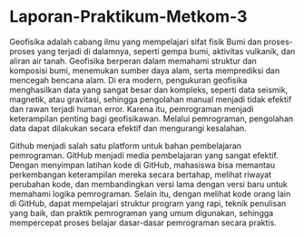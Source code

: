 # Laporan-Praktikum-Metkom-3
Geofisika adalah cabang ilmu yang mempelajari sifat fisik Bumi dan proses-proses yang terjadi di dalamnya, seperti gempa bumi, aktivitas vulkanik, dan aliran air tanah. Geofisika berperan dalam memahami struktur dan komposisi bumi, menemukan sumber daya alam, serta memprediksi dan mencegah bencana alam. Di era modern, pengukuran geofisika menghasilkan data yang sangat besar dan kompleks, seperti data seismik, magnetik, atau gravitasi, sehingga pengolahan manual menjadi tidak efektif dan rawan terjadi human error. Karena itu, pemrograman menjadi keterampilan penting bagi geofisikawan. Melalui pemrograman, pengolahan data dapat dilakukan secara efektif dan mengurangi kesalahan.

Github menjadi salah satu platform untuk bahan pembelajaran pemrograman. GitHub menjadi media pembelajaran yang sangat efektif. Dengan menyimpan latihan kode di GitHub, mahasiswa bisa memantau perkembangan keterampilan mereka secara bertahap, melihat riwayat perubahan kode, dan membandingkan versi lama dengan versi baru untuk memahami logika pemrograman. Selain itu, dengan melihat kode orang lain di GitHub, dapat mempelajari struktur program yang rapi, teknik penulisan yang baik, dan praktik pemrograman yang umum digunakan, sehingga mempercepat proses belajar dasar-dasar pemrograman secara praktis.


